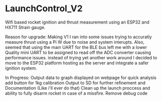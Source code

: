 # LaunchControl_V2
Wifi based rocket ignition and thrust measurement using an ESP32 and HX711 Strain gauge.

Reason for upgrade:
Making V1 I ran into some issues trying to accuratly measure thrust using a Pi W due to noise and system interupts. Also, seemed that using the main UART for the BLE bus left me with a lower Quality mini UART to be assigned to read off the ADC converter causing performance issues. instead of trying yet another work around I decided to move to the ESP32 platform hosting as the server and integrate a safer ignition system.

In Progress:
Output data to graph displayed on webpage for quick analysis
add button for 1kg calibration
Output to SD for further refinement and Documentation (Like i'll ever do that)
Clean up the launch proccess and ability to fully disarm rocket in case of a missfire.
Remove debug code
